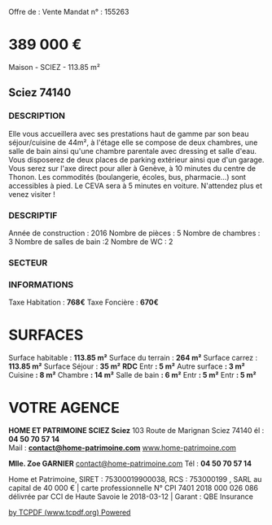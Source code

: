 Offre de : Vente
Mandat n° : 155263

# 389 000 €

Maison - SCIEZ - 113.85 m²

## Sciez 74140

### DESCRIPTION

Elle vous accueillera avec ses prestations haut de gamme par son beau séjour/cuisine de 44m², à l'étage elle se compose de deux chambres, une salle de bain ainsi qu'une chambre parentale avec dressing et salle d'eau. Vous disposerez de deux places de parking extérieur ainsi que d'un garage. Vous serez sur l'axe direct pour aller à Genève, à 10 minutes du centre de Thonon. Les commodités (boulangerie, écoles, bus, pharmacie…) sont accessibles à pied. Le CEVA sera à 5 minutes en voiture. N'attendez plus et venez visiter !

### DESCRIPTIF  

Année de construction : 2016
Nombre de pièces : 5
Nombre de chambres : 3
Nombre de salles de bain :2 
Nombre de WC : 2

### SECTEUR

### INFORMATIONS
 
Taxe Habitation : **768€**
Taxe Foncière : **670€**

# SURFACES 

Surface habitable : **113.85 m²**
Surface du terrain : **264 m²**
Surface carrez : **113.85 m²**
Surface Séjour  : **35 m²**
**RDC** 
Entr **: 5 m²** 
Autre surface **: 3 m²**
Cuisine  **: 8 m²**
Chambre  **: 14 m²**
Salle de bain **: 6 m²**
Entr **: 5 m²**
Entr **: 5 m²**

# VOTRE AGENCE

**HOME ET PATRIMOINE SCIEZ Sciez** 
103 Route de Marignan Sciez 74140
él : **04 50 70 57 14**  
Mail : **[contact@home-patrimoine.com](mailto:contact@home-patrimoine.com)** 
www.home-patrimoine.com

**Mlle. Zoe GARNIER** 
[contact@home-patrimoine.com](mailto:contact@home-patrimoine.com)
Tél : **04 50 70 57 14**

Home et Patrimoine, SIRET : 75300019900038, RCS : 753000199 , SARL au capital de 40 000 € \| carte professionnelle N° CPI 7401 2018 000 026 086 délivrée par CCI de Haute Savoie le 2018-03-12 \| Garant : QBE Insurance

[by TCPDF (www.tcpdf.org) Powered](http://www.tcpdf.org)
